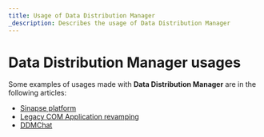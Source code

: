 ```yaml
---
title: Usage of Data Distribution Manager
_description: Describes the usage of Data Distribution Manager
---
```


# **Data Distribution Manager** usages

Some examples of usages made with **Data Distribution Manager** are in the following articles:
* [Sinapse platform](sinapse.md)
* [Legacy COM Application revamping](legacy_application_revamp.md)
* [DDMChat](ddmchat.md)